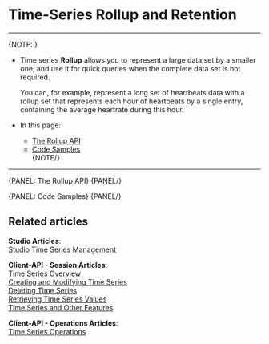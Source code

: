 ﻿# Time-Series Rollup and Retention 
---

{NOTE: }

* Time series **Rollup** allows you to represent a large data set by a smaller 
  one, and use it for quick queries when the complete data set is not required.  
  
    You can, for example, represent a long set of heartbeats data with a rollup set 
  that represents each hour of heartbeats by a single entry, containing the average 
  heartrate during this hour.  
  
* In this page:  
  * [The Rollup API]()  
  * [Code Samples]()  
{NOTE/}

---

{PANEL: The Rollup API}
{PANEL/}

{PANEL: Code Samples}
{PANEL/}

## Related articles
**Studio Articles**:  
[Studio Time Series Management]()  

**Client-API - Session Articles**:  
[Time Series Overview]()  
[Creating and Modifying Time Series]()  
[Deleting Time Series]()  
[Retrieving Time Series Values]()  
[Time Series and Other Features]()  

**Client-API - Operations Articles**:  
[Time Series Operations]()  
